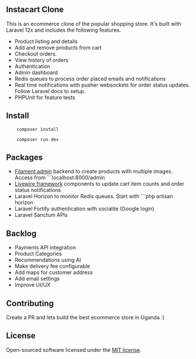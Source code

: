 

## Instacart Clone
This is an ecommerce clone of the popular shopping store. It's built with Laravel 12x and includes the following features.
- Product listing and details
- Add and remove products from cart 
- Checkout orders.
- View history of orders
- Authentication
- Admin dashboard
- Redis queues to process order placed emails and notifications
- Real time notifications with pusher websockets for order status updates. Follow Laravel docs to setup.
- PHPUnit for feature tests

## Install
```
    composer install

    composer run dev

```

## Packages
- [Filament admin](https://filamentphp.com/) backend to create products with multiple images. Access from ```localhost:8000/admin
- [Livewire framework](https://livewire.laravel.com/) components to update cart item counts and order status notifications
- Laravel Horizon to monitor Redis queues.  Start with ```php artisan horizon 
- Laravel Fortify authentication with socialite (Google login)
- Laravel Sanctum APIs

## Backlog

- Payments API integration
- Product Categories
- Recommendations using AI
- Make delivery fee configurable
- Add maps for customer address
- Add email settings
- Improve UI/UX

## Contributing

Create a PR and lets build the best ecommerce store in Uganda :)


## License

Open-sourced software licensed under the [MIT license](https://opensource.org/licenses/MIT).
